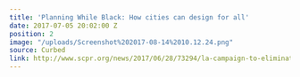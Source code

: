 ```yaml
---
title: 'Planning While Black: How cities can design for all'
date: 2017-07-05 20:02:00 Z
position: 2
image: "/uploads/Screenshot%202017-08-14%2010.12.24.png"
source: Curbed
link: http://www.scpr.org/news/2017/06/28/73294/la-campaign-to-eliminate-traffic-deaths-raises-con/
---
```


